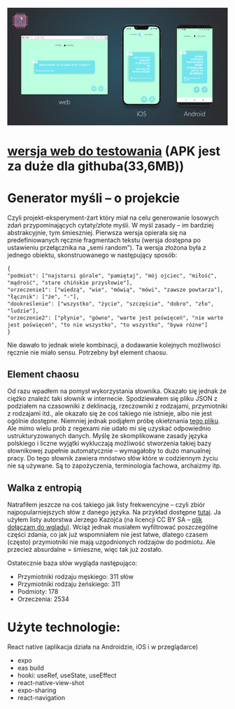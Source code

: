 <p align="center">
<img src="https://github.com/nicramu/generator-mysli/blob/master/data/mockup full.png">
</p>

# [wersja web do testowania](https://nicramu.github.io/generator-mysli/) (APK jest za duże dla githuba(33,6MB))

# Generator myśli – o projekcie
Czyli projekt-eksperyment-żart który miał na celu generowanie losowych zdań przypominających cytaty/złote myśli. W myśl zasady – im bardziej abstrakcyjnie, tym śmieszniej. Pierwsza wersja opierała się na predefiniowanych ręcznie fragmentach tekstu (wersja dostępna po ustawieniu przełącznika na „semi random”). Ta wersja złożona była z jednego obiektu, skonstruowanego w następujący sposób:
```
{
"podmiot": ["najstarsi górale", "pamiętaj", "mój ojciec", "miłość", "mądrość", "stare chińskie przysłowie"],
"orzeczenie1": ["wiedzą", "wie", "mówią", "mówi", "zawsze powtarza"],
"łącznik": ["że", "-"],
"dookreślenie": ["wszystko", "życie", "szczęście", "dobro", "zło", "ludzie"],
"orzeczenie2": ["płynie", "gówno", "warte jest poświęceń", "nie warte jest poświęceń", "to nie wszystko", "to wszystko", "bywa różne"]
}
```
Nie dawało to jednak wiele kombinacji, a dodawanie kolejnych możliwości ręcznie nie miało sensu. Potrzebny był element chaosu.
## Element chaosu
Od razu wpadłem na pomysł wykorzystania słownika. Okazało się jednak że ciężko znaleźć taki słownik w internecie. Spodziewałem się pliku JSON z podziałem na czasowniki z deklinacją, rzeczowniki z rodzajami, przymiotniki z rodzajami itd., ale okazało się że coś takiego nie istnieje, albo nie jest ogólnie dostępne. Niemniej jednak podjąłem próbę okiełznania [tego pliku](https://sjp.pl/sl/odmiany/). Ale mimo wielu prób z regexami nie udało mi się uzyskać odpowiednio ustrukturyzowanych danych. Myślę że skomplikowane zasady języka polskiego i liczne wyjątki wykluczają możliwość stworzenia takiej bazy słownikowej zupełnie automatycznie – wymagałoby to dużo manualnej pracy. Do tego słownik zawiera mnóstwo słów które w codziennym życiu nie są używane. Są to zapożyczenia, terminologia fachowa, archaizmy itp.
## Walka z entropią
Natrafiłem jeszcze na coś takiego jak listy frekwencyjne – czyli zbiór najpopularniejszych słów z danego języka. Na przykład dostępne [tutaj](https://pl.wiktionary.org/wiki/Kategoria:Listy_frekwencyjne). Ja użyłem listy autorstwa Jerzego Kazojća (na licencji CC BY SA – [plik dołączam do wglądu)](data/lista-frekwencyjna.pdf). Wciąż jednak musiałem wyfiltrować poszczególne części zdania, co jak już wspomniałem nie jest łatwe, dlatego czasem (często) przymiotniki nie mają uzgodnionych rodzajów do podmiotu. Ale przecież absurdalne = śmieszne, więc tak już zostało. 

Ostatecznie baza słów wygląda następująco:
- Przymiotniki rodzaju męskiego: 311 słów
- Przymiotniki rodzaju żeńskiego: 311
- Podmioty: 178
- Orzeczenia: 2534
# Użyte technologie:
React native (aplikacja działa na Androidzie, iOS i w przeglądarce)
- expo
- eas build
- hooki: useRef, useState, useEffect
- react-native-view-shot
- expo-sharing
- react-navigation
